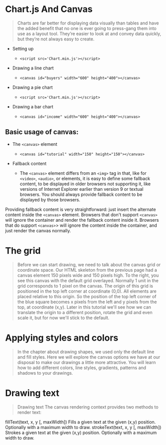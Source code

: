 # Chart.js And Canvas


> Charts are far better for displaying data visually than tables and have the added benefit that no one is ever going to press-gang them into use as a layout tool. They’re easier to look at and convey data quickly, but they’re not always easy to create.


* Setting up 
    * `<script src='Chart.min.js'></script>`

* Drawing a line chart 
    * `<canvas id="buyers" width="600" height="400"></canvas>`

* Drawing a pie chart 
    * `<script src='Chart.min.js'></script>`

* Drawing a bar chart 
    * `<canvas id="income" width="600" height="400"></canvas>`


## Basic usage of canvas:

* The `<canvas>` element
    * `<canvas id="tutorial" width="150" height="150"></canvas>`

* Fallback content
    * The `<canvas>` element differs from an `<img>` tag in that, like for `<video>`, `<audio>`, or <picture> elements, it is easy to define some fallback content, to be displayed in older browsers not supporting it, like versions of Internet Explorer earlier than version 9 or textual browsers. You should always provide fallback content to be displayed by those browsers.

Providing fallback content is very straightforward: just insert the alternate content inside the `<canvas>` element. Browsers that don't support `<canvas>` will ignore the container and render the fallback content inside it. Browsers that do support `<canvas>`> will ignore the content inside the container, and just render the canvas normally.    


# The grid
>Before we can start drawing, we need to talk about the canvas grid or coordinate space. Our HTML skeleton from the previous page had a canvas element 150 pixels wide and 150 pixels high. To the right, you see this canvas with the default grid overlayed. Normally 1 unit in the grid corresponds to 1 pixel on the canvas. The origin of this grid is positioned in the top left corner at coordinate (0,0). All elements are placed relative to this origin. So the position of the top left corner of the blue square becomes x pixels from the left and y pixels from the top, at coordinate (x,y). Later in this tutorial we'll see how we can translate the origin to a different position, rotate the grid and even scale it, but for now we'll stick to the default.


# Applying styles and colors
>In the chapter about drawing shapes, we used only the default line and fill styles. Here we will explore the canvas options we have at our disposal to make our drawings a little more attractive. You will learn how to add different colors, line styles, gradients, patterns and shadows to your drawings.


# Drawing text
>Drawing text
The canvas rendering context provides two methods to render text:

fillText(text, x, y [, maxWidth])
Fills a given text at the given (x,y) position. Optionally with a maximum width to draw.
strokeText(text, x, y [, maxWidth])
Strokes a given text at the given (x,y) position. Optionally with a maximum width to draw.
